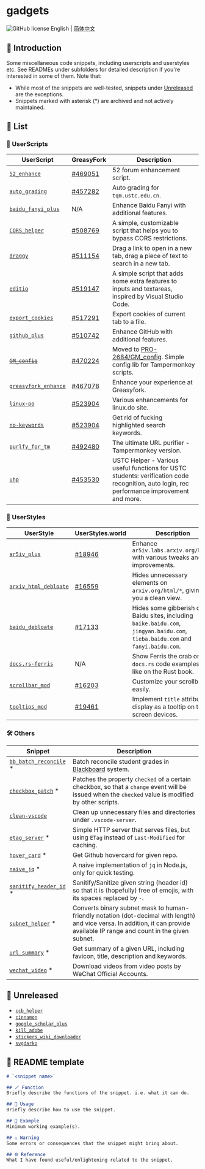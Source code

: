 # gadgets

![GitHub license](https://img.shields.io/github/license/PRO-2684/gadgets?style=flat-square) English | [简体中文](./README_CN.md)

## 📖 Introduction

Some miscellaneous code snippets, including userscripts and userstyles etc. See READMEs under subfolders for detailed description if you're interested in some of them. Note that:

- While most of the snippets are well-tested, snippets under [Unreleased](#-unreleased) are the exceptions.
- Snippets marked with asterisk (*) are archived and not actively maintained.

## 📃 List

### 🧩 UserScripts

| UserScript | GreasyFork | Description |
| --- | --- | --- |
| [`52_enhance`](./52_enhance) | [#469051](https://greasyfork.org/scripts/469051) | 52 forum enhancement script. |
| [`auto_grading`](./auto_grading) | [#457282](https://greasyfork.org/scripts/457282) | Auto grading for `tqm.ustc.edu.cn`. |
| [`baidu_fanyi_plus`](./baidu_fanyi_plus) | N/A | Enhance Baidu Fanyi with additional features. |
| [`CORS_helper`](./CORS_helper) | [#508769](https://greasyfork.org/scripts/508769) | A simple, customizable script that helps you to bypass CORS restrictions. |
| [`draggy`](./draggy) | [#511154](https://greasyfork.org/scripts/511154) | Drag a link to open in a new tab, drag a piece of text to search in a new tab. |
| [`editio`](./editio) | [#519147](https://greasyfork.org/scripts/519147) | A simple script that adds some extra features to inputs and textareas, inspired by Visual Studio Code. |
| [`export_cookies`](./export_cookies) | [#517291](https://greasyfork.org/scripts/517291) | Export cookies of current tab to a file. |
| [`github_plus`](./github_plus) | [#510742](https://greasyfork.org/scripts/510742) | Enhance GitHub with additional features. |
| ~~[`GM_config`](./GM_config)~~ | [#470224](https://greasyfork.org/scripts/470224) | Moved to [PRO-2684/GM_config](https://github.com/PRO-2684/GM_config). Simple config lib for Tampermonkey scripts. |
| [`greasyfork_enhance`](./greasyfork_enhance) | [#467078](https://greasyfork.org/scripts/467078) | Enhance your experience at Greasyfork. |
| [`linux-po`](./linux-po) | [#523904](https://greasyfork.org/scripts/523904) | Various enhancements for linux.do site. |
| [`no-keywords`](./no-keywords) | [#523904](https://greasyfork.org/scripts/469656) | Get rid of fucking highlighted search keywords. |
| [`purlfy_for_tm`](./purlfy_for_tm) | [#492480](https://greasyfork.org/scripts/492480) | The ultimate URL purifier - Tampermonkey version. |
| [`uhp`](./uhp) | [#453530](https://greasyfork.org/scripts/453530) | USTC Helper - Various useful functions for USTC students: verification code recognition, auto login, rec performance improvement and more. |

### 🎨 UserStyles

| UserStyle | UserStyles.world | Description |
| --- | --- | --- |
| [`ar5iv_plus`](./ar5iv_plus) | [#18946](https://userstyles.world/style/18946) | Enhance `ar5iv.labs.arxiv.org/html/` with various tweaks and improvements. |
| [`arxiv_html_debloate`](./arxiv_html_debloate) | [#16559](https://userstyles.world/style/16559) | Hides unnecessary elements on `arxiv.org/html/*`, giving you a clean view. |
| [`baidu_debloate`](./baidu_debloate) | [#17133](https://userstyles.world/style/17133) | Hides some gibberish on Baidu sites, including `baike.baidu.com`, `jingyan.baidu.com`, `tieba.baidu.com` and `fanyi.baidu.com`. |
| [`docs.rs-ferris`](./docs.rs-ferris) | N/A | Show Ferris the crab on `docs.rs` code examples, just like on the Rust book. |
| [`scrollbar_mod`](./scrollbar_mod) | [#16203](https://userstyles.world/style/16203) | Customize your scrollbar easily. |
| [`tooltips_mod`](./tooltips_mod) | [#19461](https://userstyles.world/style/19461) | Implement `title` attribute display as a tooltip on touch screen devices. |

### 🛠️ Others

| Snippet | Description |
| --- | --- |
| [`bb_batch_reconcile`](./bb_batch_reconcile) * | Batch reconcile student grades in [Blackboard](https://www.blackboard.com/) system. |
| [`checkbox_patch`](./checkbox_patch) * | Patches the property `checked` of a certain checkbox, so that a `change` event will be issued when the `checked` value is modified by other scripts. |
| [`clean-vscode`](./clean-vscode) | Clean up unnecessary files and directories under `.vscode-server`. |
| [`etag_server`](./etag_server) * | Simple HTTP server that serves files, but using `ETag` instead of `Last-Modified` for caching. |
| [`hover_card`](./hover_card) * | Get Github hovercard for given repo. |
| [`naive_jq`](./naive_jq) * | A naive implementation of `jq` in Node.js, only for quick testing. |
| [`sanitify_header_id`](./sanitify_header_id) * | Sanitify/Sanitize given string (header id) so that it is (hopefully) free of emojis, with its spaces replaced by `-`. |
| [`subnet_helper`](./subnet_helper) * | Converts binary subnet mask to human-friendly notation (dot-decimal with length) and vice versa. In addition, it can provide available IP range and count in the given subnet. |
| [`url_summary`](./url_summary) * | Get summary of a given URL, including favicon, title, description and keywords. |
| [`wechat_video`](./wechat_video) * | Download videos from video posts by WeChat Official Accounts. |

## 🚧 Unreleased

- [`ccb_helper`](./ccb_helper)
- [`cinnamon`](./cinnamon)
- [`google_scholar_plus`](./google_scholar_plus)
- [`kill_adobe`](./kill_adobe)
- [`stickers_wiki_downloader`](./stickers_wiki_downloader)
- [`svgdarko`](./svgdarko)

## 📄 README template

```markdown
# `<snippet name>`

## 🪄 Function
Briefly describe the functions of the snippet. i.e. what it can do.

## 📖 Usage
Briefly describe how to use the snippet.

## 🍻 Example
Minimum working example(s).

## ⚠️ Warning
Some errors or consequences that the snippet might bring about.

## 🌐 Reference
What I have found useful/enlightening related to the snippet.
```
